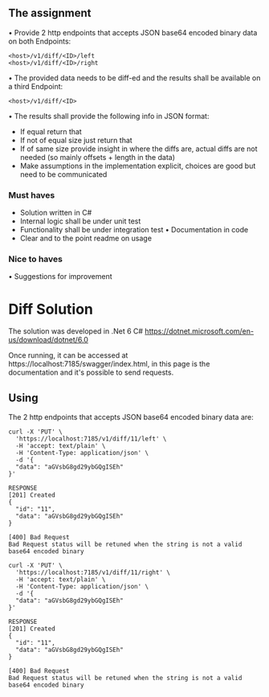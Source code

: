 ## The assignment
• Provide 2 http endpoints that accepts JSON base64 encoded binary data on both Endpoints:
```
<host>/v1/diff/<ID>/left
<host>/v1/diff/<ID>/right
```
• The provided data needs to be diff-ed and the results shall be available on a third Endpoint:
```
<host>/v1/diff/<ID>
```
• The results shall provide the following info in JSON format:
- If equal return that
- If not of equal size just return that
- If of same size provide insight in where the diffs are, actual diffs are not needed (so mainly offsets + length in the data)
- Make assumptions in the implementation explicit, choices are good but need to be communicated

### Must haves
- Solution written in C#
- Internal logic shall be under unit test
- Functionality shall be under integration test • Documentation in code
- Clear and to the point readme on usage

### Nice to haves
• Suggestions for improvement

# Diff Solution

The solution was developed in .Net 6 C# https://dotnet.microsoft.com/en-us/download/dotnet/6.0

Once running, it can be accessed at https://localhost:7185/swagger/index.html, in this page is the documentation and it's possible to send requests.

## Using

The 2 http endpoints that accepts JSON base64 encoded binary data are:

```
curl -X 'PUT' \
  'https://localhost:7185/v1/diff/11/left' \
  -H 'accept: text/plain' \
  -H 'Content-Type: application/json' \
  -d '{
  "data": "aGVsbG8gd29ybGQgISEh"
}'

RESPONSE
[201] Created
{
  "id": "11",
  "data": "aGVsbG8gd29ybGQgISEh"
}

[400] Bad Request
Bad Request status will be retuned when the string is not a valid base64 encoded binary
```

```
curl -X 'PUT' \
  'https://localhost:7185/v1/diff/11/right' \
  -H 'accept: text/plain' \
  -H 'Content-Type: application/json' \
  -d '{
  "data": "aGVsbG8gd29ybGQgISEh"
}'

RESPONSE
[201] Created
{
  "id": "11",
  "data": "aGVsbG8gd29ybGQgISEh"
}

[400] Bad Request
Bad Request status will be retuned when the string is not a valid base64 encoded binary
```
